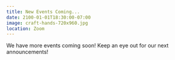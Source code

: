 ```yaml
---
title: New Events Coming...
date: 2100-01-01T18:30:00-07:00
image: craft-hands-720x960.jpg
location: Zoom
---
```


We have more events coming soon! Keep an eye out for our next announcements!
